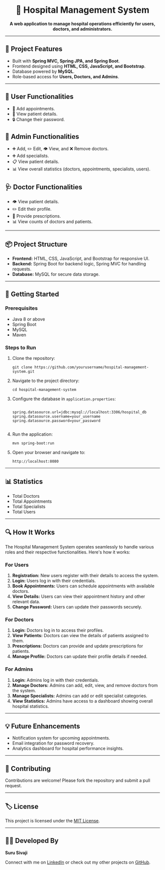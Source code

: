<div align="center">
    <h1>🏥 Hospital Management System</h1>
    <p><strong>A web application to manage hospital operations efficiently for users, doctors, and administrators.</strong></p>
</div>

<hr>

<h2>📖 Project Features</h2>
<ul>
    <li>Built with <strong>Spring MVC, Spring JPA, and Spring Boot</strong>.</li>
    <li>Frontend designed using <strong>HTML, CSS, JavaScript, and Bootstrap</strong>.</li>
    <li>Database powered by <strong>MySQL</strong>.</li>
    <li>Role-based access for <strong>Users, Doctors, and Admins</strong>.</li>
</ul>

<hr>

<h2>👤 User Functionalities</h2>
<ul>
    <li>📅 Add appointments.</li>
    <li>🧾 View patient details.</li>
    <li>🔒 Change their password.</li>
</ul>

<h2>🔑 Admin Functionalities</h2>
<ul>
    <li>➕ Add, ✏️ Edit, 👁️ View, and ❌ Remove doctors.</li>
    <li>➕ Add specialists.</li>
    <li>📋 View patient details.</li>
    <li>📊 View overall statistics (doctors, appointments, specialists, users).</li>
</ul>

<h2>🩺 Doctor Functionalities</h2>
<ul>
    <li>👁️ View patient details.</li>
    <li>✏️ Edit their profile.</li>
    <li>💊 Provide prescriptions.</li>
    <li>📊 View counts of doctors and patients.</li>
</ul>

<hr>

<h2>📦 Project Structure</h2>
<ul>
    <li><strong>Frontend:</strong> HTML, CSS, JavaScript, and Bootstrap for responsive UI.</li>
    <li><strong>Backend:</strong> Spring Boot for backend logic, Spring MVC for handling requests.</li>
    <li><strong>Database:</strong> MySQL for secure data storage.</li>
</ul>

<hr>

<h2>🚀 Getting Started</h2>

<h3>Prerequisites</h3>
<ul>
    <li>Java 8 or above</li>
    <li>Spring Boot</li>
    <li>MySQL</li>
    <li>Maven</li>
</ul>

<h3>Steps to Run</h3>
<ol>
    <li>Clone the repository:
        <pre><code>git clone https://github.com/yourusername/hospital-management-system.git</code></pre>
    </li>
    <li>Navigate to the project directory:
        <pre><code>cd hospital-management-system</code></pre>
    </li>
    <li>Configure the database in <code>application.properties</code>:
        <pre><code>
spring.datasource.url=jdbc:mysql://localhost:3306/hospital_db
spring.datasource.username=your_username
spring.datasource.password=your_password
        </code></pre>
    </li>
    <li>Run the application:
        <pre><code>mvn spring-boot:run</code></pre>
    </li>
    <li>Open your browser and navigate to:
        <pre><code>http://localhost:8080</code></pre>
    </li>
</ol>

<hr>

<h2>📊 Statistics</h2>
<ul>
    <li>Total Doctors</li>
    <li>Total Appointments</li>
    <li>Total Specialists</li>
    <li>Total Users</li>
</ul>

<hr>

<h2>🔍 How It Works</h2>
<p>The Hospital Management System operates seamlessly to handle various roles and their respective functionalities. Here's how it works:</p>

<h3>For Users</h3>
<ol>
    <li><strong>Registration:</strong> New users register with their details to access the system.</li>
    <li><strong>Login:</strong> Users log in with their credentials.</li>
    <li><strong>Book Appointments:</strong> Users can schedule appointments with available doctors.</li>
    <li><strong>View Details:</strong> Users can view their appointment history and other relevant data.</li>
    <li><strong>Change Password:</strong> Users can update their passwords securely.</li>
</ol>

<h3>For Doctors</h3>
<ol>
    <li><strong>Login:</strong> Doctors log in to access their profiles.</li>
    <li><strong>View Patients:</strong> Doctors can view the details of patients assigned to them.</li>
    <li><strong>Prescriptions:</strong> Doctors can provide and update prescriptions for patients.</li>
    <li><strong>Manage Profile:</strong> Doctors can update their profile details if needed.</li>
</ol>

<h3>For Admins</h3>
<ol>
    <li><strong>Login:</strong> Admins log in with their credentials.</li>
    <li><strong>Manage Doctors:</strong> Admins can add, edit, view, and remove doctors from the system.</li>
    <li><strong>Manage Specialists:</strong> Admins can add or edit specialist categories.</li>
    <li><strong>View Statistics:</strong> Admins have access to a dashboard showing overall hospital statistics.</li>
</ol>
<hr>

<h2>💡 Future Enhancements</h2>
<ul>
    <li>Notification system for upcoming appointments.</li>
    <li>Email integration for password recovery.</li>
    <li>Analytics dashboard for hospital performance insights.</li>
</ul>

<hr>

<h2>🤝 Contributing</h2>
<p>Contributions are welcome! Please fork the repository and submit a pull request.</p>

<hr>

<h2>🏷️ License</h2>
<p>This project is licensed under the <a href="LICENSE">MIT License</a>.</p>

<hr>

<h2>👨‍💻 Developed By</h2>
<p><strong>Suru Sivaji</strong></p>
<p>Connect with me on <a href="https://linkedin.com/in/your-linkedin">LinkedIn</a> or check out my other projects on <a href="https://github.com/yourusername">GitHub</a>.</p>

